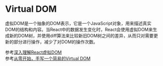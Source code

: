 # Virtual DOM
虚拟DOM是一个抽象的DOM表示，它是一个JavaScript对象，用来描述真实DOM的结构和内容。当React中的数据发生变化时，React会使用虚拟DOM来生成新的DOM树，并使用diff算法来比较新旧DOM树之间的差异，从而只对需要更新的部分进行操作，减少了对DOM的操作次数。

参考[深入理解React虚拟DOM](https://www.cnblogs.com/yumingxing/p/9438457.html)  
参考[从零开始，手写一个简易的Virtual DOM](https://zhuanlan.zhihu.com/p/68491595)
